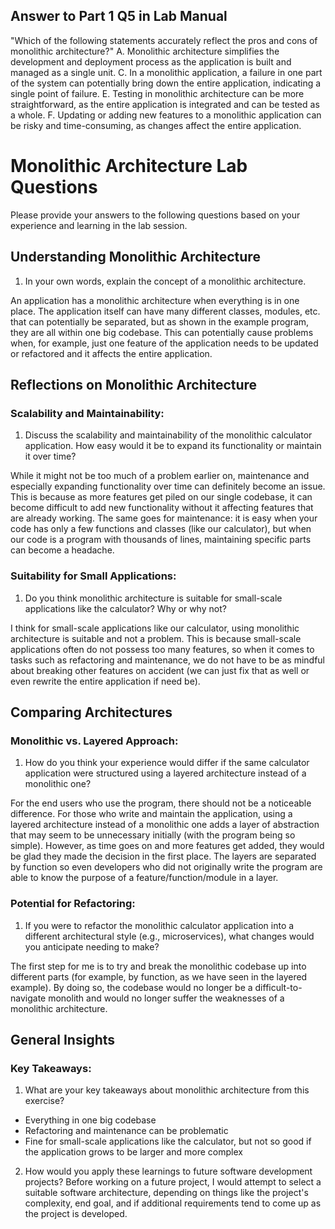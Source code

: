 ## Answer to Part 1 Q5 in Lab Manual
"Which of the following statements accurately reflect the pros and cons of monolithic architecture?"
A. Monolithic architecture simplifies the development and deployment process as the application is built and managed as a single unit.
C. In a monolithic application, a failure in one part of the system can potentially bring down the entire application, indicating a single point of failure.
E. Testing in monolithic architecture can be more straightforward, as the entire application is integrated and can be tested as a whole.
F. Updating or adding new features to a monolithic application can be risky and time-consuming, as changes affect the entire application.

# Monolithic Architecture Lab Questions

Please provide your answers to the following questions based on your experience and learning in the lab session.

## Understanding Monolithic Architecture

1. In your own words, explain the concept of a monolithic architecture.

An application has a monolithic architecture when everything is in one place. The application itself can have many different classes, modules, etc. that can potentially be separated, but as shown in the example program, they are all within one big codebase. This can potentially cause problems when, for example, just one feature of the application needs to be updated or refactored and it affects the entire application.

## Reflections on Monolithic Architecture
### Scalability and Maintainability:
1. Discuss the scalability and maintainability of the monolithic calculator application. How easy would it be to expand its functionality or maintain it over time?

While it might not be too much of a problem earlier on, maintenance and especially expanding functionality over time can definitely become an issue. This is because as more features get piled on our single codebase, it can become difficult to add new functionality without it affecting features that are already working. The same goes for maintenance: it is easy when your code has only a few functions and classes (like our calculator), but when our code is a program with thousands of lines, maintaining specific parts can become a headache.

### Suitability for Small Applications:
1. Do you think monolithic architecture is suitable for small-scale applications like the calculator? Why or why not?

I think for small-scale applications like our calculator, using monolithic architecture is suitable and not a problem. This is because small-scale applications often do not possess too many features, so when it comes to tasks such as refactoring and maintenance, we do not have to be as mindful about breaking other features on accident (we can just fix that as well or even rewrite the entire application if need be).

## Comparing Architectures
### Monolithic vs. Layered Approach:
1. How do you think your experience would differ if the same calculator application were structured using a layered architecture instead of a monolithic one?

For the end users who use the program, there should not be a noticeable difference. For those who write and maintain the application, using a layered architecture instead of a monolithic one adds a layer of abstraction that may seem to be unnecessary initially (with the program being so simple). However, as time goes on and more features get added, they would be glad they made the decision in the first place. The layers are separated by function so even developers who did not originally write the program are able to know the purpose of a feature/function/module in a layer.

### Potential for Refactoring:
1. If you were to refactor the monolithic calculator application into a different architectural style (e.g., microservices), what changes would you anticipate needing to make?

The first step for me is to try and break the monolithic codebase up into different parts (for example, by function, as we have seen in the layered example). By doing so, the codebase would no longer be a difficult-to-navigate monolith and would no longer suffer the weaknesses of a monolithic architecture.

## General Insights
### Key Takeaways:
1. What are your key takeaways about monolithic architecture from this exercise?

- Everything in one big codebase
- Refactoring and maintenance can be problematic
- Fine for small-scale applications like the calculator, but not so good if the application grows to be larger and more complex

2. How would you apply these learnings to future software development projects?
Before working on a future project, I would attempt to select a suitable software architecture, depending on things like the project's complexity, end goal, and if additional requirements tend to come up as the project is developed.